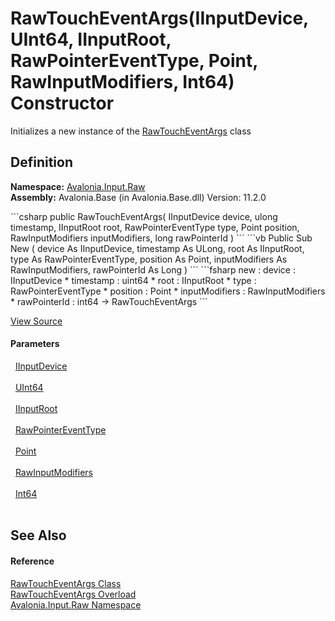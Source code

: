 # RawTouchEventArgs(IInputDevice, UInt64, IInputRoot, RawPointerEventType, Point, RawInputModifiers, Int64) Constructor


Initializes a new instance of the <a href="T_Avalonia_Input_Raw_RawTouchEventArgs">RawTouchEventArgs</a> class



## Definition
**Namespace:** <a href="N_Avalonia_Input_Raw">Avalonia.Input.Raw</a>  
**Assembly:** Avalonia.Base (in Avalonia.Base.dll) Version: 11.2.0

<Tabs groupId="api-code-preview">
<TabItem value="csharp" label="C#">
```csharp
public RawTouchEventArgs(
	IInputDevice device,
	ulong timestamp,
	IInputRoot root,
	RawPointerEventType type,
	Point position,
	RawInputModifiers inputModifiers,
	long rawPointerId
)
```
</TabItem>
<TabItem value="vb" label="VB">
```vb
Public Sub New ( 
	device As IInputDevice,
	timestamp As ULong,
	root As IInputRoot,
	type As RawPointerEventType,
	position As Point,
	inputModifiers As RawInputModifiers,
	rawPointerId As Long
)
```
</TabItem>
<TabItem value="fsharp" label="F#">
```fsharp
new : 
        device : IInputDevice * 
        timestamp : uint64 * 
        root : IInputRoot * 
        type : RawPointerEventType * 
        position : Point * 
        inputModifiers : RawInputModifiers * 
        rawPointerId : int64 -> RawTouchEventArgs
```
</TabItem>
</Tabs>



<a href="https://github.com/AvaloniaUI/Avalonia/tree/master/src/Avalonia.Base/Input/Raw/RawTouchEventArgs.cs#L12" title="View the source code">View Source</a>



#### Parameters
<dl><dt>  <a href="T_Avalonia_Input_IInputDevice">IInputDevice</a></dt><dd> </dd><dt>  <a href="https://learn.microsoft.com/dotnet/api/system.uint64" target="_blank" rel="noopener noreferrer">UInt64</a></dt><dd> </dd><dt>  <a href="T_Avalonia_Input_IInputRoot">IInputRoot</a></dt><dd> </dd><dt>  <a href="T_Avalonia_Input_Raw_RawPointerEventType">RawPointerEventType</a></dt><dd> </dd><dt>  <a href="T_Avalonia_Point">Point</a></dt><dd> </dd><dt>  <a href="T_Avalonia_Input_RawInputModifiers">RawInputModifiers</a></dt><dd> </dd><dt>  <a href="https://learn.microsoft.com/dotnet/api/system.int64" target="_blank" rel="noopener noreferrer">Int64</a></dt><dd> </dd></dl>

## See Also


#### Reference
<a href="T_Avalonia_Input_Raw_RawTouchEventArgs">RawTouchEventArgs Class</a>  
<a href="Overload_Avalonia_Input_Raw_RawTouchEventArgs__ctor">RawTouchEventArgs Overload</a>  
<a href="N_Avalonia_Input_Raw">Avalonia.Input.Raw Namespace</a>  
